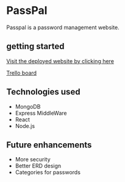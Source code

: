 
# PassPal

Passpal is a password management website.




## getting started
[Visit the deployed website by clicking here](https://passpal.onrender.com)

[Trello board](trello.com)
## Technologies used
 + MongoDB
 + Express MiddleWare
 + React
 + Node.js
## Future enhancements
+ More security
+ Better ERD design
+ Categories for passwords

